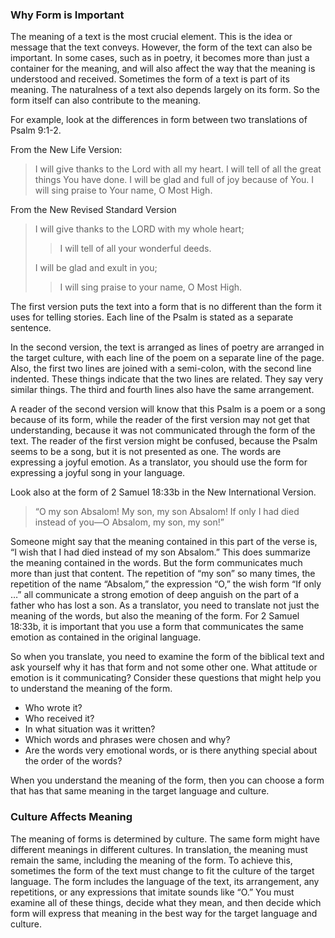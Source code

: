 ### Why Form is Important

The meaning of a text is the most crucial element. This is the idea or message that the text conveys. However, the form of the text can also be important. In some cases, such as in poetry, it becomes more than just a container for the meaning, and will also affect the way that the meaning is understood and received. Sometimes the form of a text is part of its meaning. The naturalness of a text also depends largely on its form. So the form itself can also contribute to the meaning.

For example, look at the differences in form between two translations of Psalm 9:1-2.

From the New Life Version:
> I will give thanks to the Lord with all my heart. I will tell of all the great things You have done. I will be glad and full of joy because of You. I will sing praise to Your name, O Most High.

From the New Revised Standard Version
> I will give thanks to the LORD with my whole heart;
> > I will tell of all your wonderful deeds.
>
> I will be glad and exult in you;
> > I will sing praise to your name, O Most High.

The first version puts the text into a form that is no different than the form it uses for telling stories. Each line of the Psalm is stated as a separate sentence.

In the second version, the text is arranged as lines of poetry are arranged in the target culture, with each line of the poem on a separate line of the page. Also, the first two lines are joined with a semi-colon, with the second line indented. These things indicate that the two lines are related. They say very similar things. The third and fourth lines also have the same arrangement.

A reader of the second version will know that this Psalm is a poem or a song because of its form, while the reader of the first version may not get that understanding, because it was not communicated through the form of the text. The reader of the first version might be confused, because the Psalm seems to be a song, but it is not presented as one. The words are expressing a joyful emotion. As a translator, you should use the form for expressing a joyful song in your language.

Look also at the form of 2 Samuel 18:33b in the New International Version.

> “O my son Absalom! My son, my son Absalom! If only I had died instead of you—O Absalom, my son, my son!”

Someone might say that the meaning contained in this part of the verse is, “I wish that I had died instead of my son Absalom.” This does summarize the meaning contained in the words. But the form communicates much more than just that content. The repetition of “my son” so many times, the repetition of the name “Absalom,” the expression “O,” the wish form “If only …” all communicate a strong emotion of deep anguish on the part of a father who has lost a son. As a translator, you need to translate not just the meaning of the words, but also the meaning of the form. For 2 Samuel 18:33b, it is important that you use a form that communicates the same emotion as contained in the original language.

So when you translate, you need to examine the form of the biblical text and ask yourself why it has that form and not some other one. What attitude or emotion is it communicating? Consider these questions that might help you to understand the meaning of the form.

* Who wrote it?
* Who received it?
* In what situation was it written?
* Which words and phrases were chosen and why?
* Are the words very emotional words, or is there anything special about the order of the words?

When you understand the meaning of the form, then you can choose a form that has that same meaning in the target language and culture.

### Culture Affects Meaning

The meaning of forms is determined by culture. The same form might have different meanings in different cultures. In translation, the meaning must remain the same, including the meaning of the form. To achieve this, sometimes the form of the text must change to fit the culture of the target language. The form includes the language of the text, its arrangement, any repetitions, or any expressions that imitate sounds like “O.” You must examine all of these things, decide what they mean, and then decide which form will express that meaning in the best way for the target language and culture.
